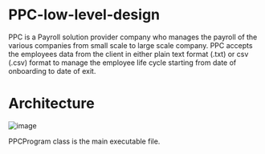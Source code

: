 # PPC-low-level-design

PPC is a Payroll solution provider company who manages the payroll of the various companies from
small scale to large scale company.
PPC accepts the employees data from the client in either plain text format (.txt) or csv (.csv) format to
manage the employee life cycle starting from date of onboarding to date of exit.

# Architecture

![image](https://user-images.githubusercontent.com/13993416/218489001-3d8cbe0e-4a27-47d0-bbe1-725b08414721.png)

PPCProgram class is the main executable file.


